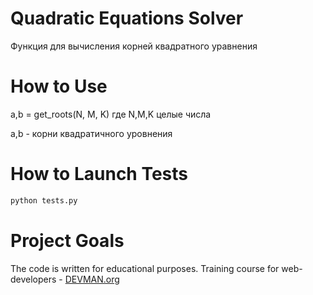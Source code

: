 # Quadratic Equations Solver

Функция для вычисления корней квадратного уравнения

# How to Use

a,b = get_roots(N, M, K) где N,M,K целые числа

a,b - корни квадратичного уровнения

# How to Launch Tests

```bash
python tests.py
```

# Project Goals

The code is written for educational purposes. Training course for web-developers - [DEVMAN.org](https://devman.org)
